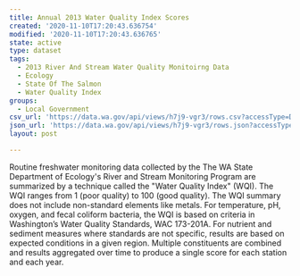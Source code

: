 ```yaml
---
title: Annual 2013 Water Quality Index Scores
created: '2020-11-10T17:20:43.636754'
modified: '2020-11-10T17:20:43.636765'
state: active
type: dataset
tags:
  - 2013 River And Stream Water Quality Monitoirng Data
  - Ecology
  - State Of The Salmon
  - Water Quality Index
groups:
  - Local Government
csv_url: 'https://data.wa.gov/api/views/h7j9-vgr3/rows.csv?accessType=DOWNLOAD'
json_url: 'https://data.wa.gov/api/views/h7j9-vgr3/rows.json?accessType=DOWNLOAD'
layout: post

---
```

Routine freshwater monitoring data collected by the The WA State Department of Ecology's River and Stream Monitoring Program are summarized by a technique called the "Water Quality Index" (WQI).  The WQI ranges from 1 (poor quality) to 100 (good quality). The WQI summary does not include non-standard elements like metals. For temperature, pH, oxygen, and fecal coliform bacteria, the WQI is based on criteria in Washington’s Water Quality Standards, WAC 173-201A. 
For nutrient and sediment measures where standards are not specific, results are based on expected conditions in a given region. Multiple constituents are combined and results aggregated over time to produce a single score for each station and each year.

